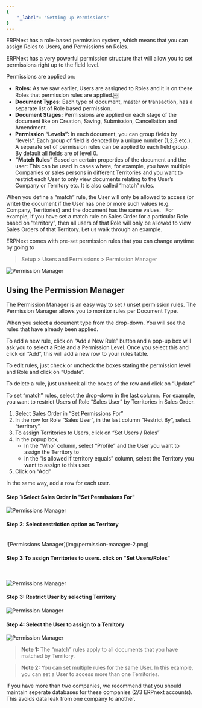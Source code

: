 ```yaml
---
{
	"_label": "Setting up Permissions"
}
---
```

ERPNext has a role-based permission system, which means that you can assign Roles to Users, and Permissions on Roles.

ERPNext has a very powerful permission structure that will allow you to set permissions right up to the field level.

Permissions are applied on:

- **Roles:** As we saw earlier, Users are assigned to Roles and it is on these Roles that permission rules are applied.￼
- **Document Types:** Each type of document, master or transaction, has a separate list of Role based permission.
- **Document Stages:** Permissions are applied on each stage of the document like on Creation, Saving, Submission, Cancellation and Amendment. 
- **Permission “Levels”:** In each document, you can group fields by “levels”. Each group of field is denoted by a unique number (1,2,3 etc.). A separate set of permission rules can be applied to each field group. By default all fields are of level 0.
- **“Match Rules”** Based on certain properties of the document and the user: This can be used in cases where, for example, you have multiple Companies or sales persons in different Territories and you want to restrict each User to only view documents relating to the User’s Company or Territory etc. It is also called “match” rules.

When you define a “match” rule, the User will only be allowed to access (or write) the document if the User has one or more such values (e.g. Company, Territories) and the document has the same values.   For example, if you have set a match rule on Sales Order for a particular Role based on “territory”, then all users of that Role will only be allowed to view Sales Orders of that Territory. Let us walk through an example.

ERPNext comes with pre-set permission rules that you can change anytime by going to

> Setup > Users and Permissions > Permission Manager

![Permission Manager](img/permission-manager.png)




## Using the Permission Manager

The Permission Manager is an easy way to set / unset permission rules. The Permission Manager allows you to monitor rules per Document Type.

When you select a document type from the drop-down. You will see the rules that have already been applied.

To add a new rule, click on “Add a New Rule” button and a pop-up box will ask you to select a Role and a Permission Level. Once you select this and click on “Add”, this will add a new row to your rules table.

To edit rules, just check or uncheck the boxes stating the permission level and Role and click on “Update”.

To delete a rule, just uncheck all the boxes of the row and click on “Update” 

To set “match” rules, select the drop-down in the last column.  For example, you want to restrict Users of Role “Sales User” by Territories in Sales Order. 


1. Select Sales Order in “Set Permissions For”
1. In the row for Role “Sales User”, in the last column “Restrict By”, select “territory”.
1. To assign Territories to Users, click on “Set Users / Roles”
1. In the popup box, 
	- In the “Who” column, select “Profile” and the User you want to assign the Territory to
	- In the “Is allowed if territory equals” column, select the Territory you want to assign 	to this user.
1. Click on “Add”

In the same way, add a row for each user.

#### Step 1:Select Sales Order in "Set Permissions For"


![Permissions Manager](img/permission-manager-1.png)

#### Step 2: Select restriction option as Territory

<br>
![Permissions Manager](img/permission-manager-2.png)

<br>

#### Step 3:To assign Territories to users. click on "Set Users/Roles"

<br>

![Permissions Manager](img/permission-manager-3.png)


#### Step 3: Restrict User by selecting Territory


![Permission Manager](img/permission-manager-4.png)


#### Step 4: Select the User to assign to a Territory


![Permission Manager](img/permission-manager-5.png)


> **Note 1:** The “match” rules apply to all documents that you have matched by Territory.

> **Note 2:** You can set multiple rules for the same User. In this example, you can set a User to access more than one Territories.
 

If you have more than two companies, we recommend that you should maintain seperate databases for these companies (2/3 ERPnext accounts). This avoids data leak from one company to another.

